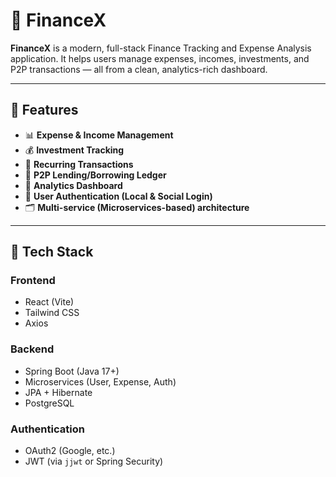# 💸 FinanceX

**FinanceX** is a modern, full-stack Finance Tracking and Expense Analysis application. It helps users manage expenses, incomes, investments, and P2P transactions — all from a clean, analytics-rich dashboard.

---

## 🚀 Features

- 📊 **Expense & Income Management**
- 💰 **Investment Tracking**
- 🔁 **Recurring Transactions**
- 👥 **P2P Lending/Borrowing Ledger**
- 🧾 **Analytics Dashboard**
- 🔐 **User Authentication (Local & Social Login)**
- 🗂️ **Multi-service (Microservices-based) architecture**

---

## 🧱 Tech Stack

### Frontend
- React (Vite)
- Tailwind CSS
- Axios

### Backend
- Spring Boot (Java 17+)
- Microservices (User, Expense, Auth)
- JPA + Hibernate
- PostgreSQL

### Authentication
- OAuth2 (Google, etc.)
- JWT (via `jjwt` or Spring Security)

